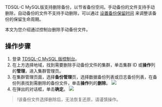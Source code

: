 TDSQL-C MySQL版支持删除备份，以节省备份空间。手动备份的文件支持手动删除，自动备份的文件不支持手动删除，可以通过 [设置备份保留时间](https://cloud.tencent.com/document/product/1003/37932) 来调整该备份的保留生命周期。

本文为您介绍通过控制台删除手动备份文件。
 
## 操作步骤
1. 登录 [TDSQL-C MySQL 版控制台](https://console.cloud.tencent.com/cynosdb)。
2. 在上方选择地域，找到需要删除手动备份文件的集群，单击集群 ID 或**操作**列的**管理**，进入集群管理页。
3. 在集群管理页面，选择**备份管理**页，选择数据备份列表或日志备份列表，在备份列表找到需删除的备份文件，单击**操作**列的**删除**。
![](https://qcloudimg.tencent-cloud.cn/raw/fbb9d939853bc02d464b533ed3c40825.png)
4. 在弹出的对话框，单击**确定**。
![](https://qcloudimg.tencent-cloud.cn/raw/1302c5897157c508cdbaed775b9d7dbc.png)
>!该备份文件选择删除后，无法恢复还原，请谨慎操作。

